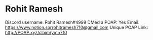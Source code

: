 # Rohit Ramesh

Discord username: Rohit Ramesh#4999
DMed a POAP: Yes
Email: https://www.notion.sorrohitramesh710@gmail.com
Unique POAP Link: http://POAP.xyz/claim/ymn7f0